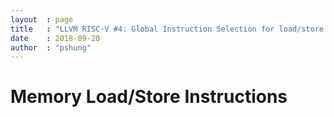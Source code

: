 ```yaml
---
layout  : page
title   : "LLVM RISC-V #4: Global Instruction Selection for load/store instructions"
date    : 2018-09-20
author  : "pshung"
---
```

# Memory Load/Store Instructions
